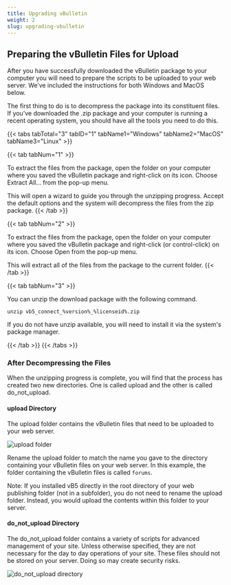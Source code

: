 ```yaml
---
title: Upgrading vBulletin
weight: 2
slug: upgrading-vbulletin
---
```


## Preparing the vBulletin Files for Upload 

After you have successfully downloaded the vBulletin package to your computer you will need to prepare the scripts to be uploaded to your web server. We’ve included the instructions for both Windows and MacOS below.

The first thing to do is to decompress the package into its constituent files. If you’ve downloaded the .zip package and your computer is running a recent operating system, you should have all the tools you need to do this.

{{< tabs tabTotal="3" tabID="1" tabName1="Windows" tabName2="MacOS" tabName3="Linux" >}}

{{< tab tabNum="1" >}}

To extract the files from the package, open the folder on your computer where you saved the vBulletin package and right-click on its icon. Choose Extract All... from the pop-up menu.


This will open a wizard to guide you through the unzipping progress. Accept the default options and the system will decompress the files from the zip package.
{{< /tab >}}

{{< tab tabNum="2" >}}

To extract the files from the package, open the folder on your computer where you saved the vBulletin package and right-click (or control-click) on its icon. Choose Open from the pop-up menu.

This will extract all of the files from the package to the current folder.
{{< /tab >}}

{{< tab tabNum="3" >}}

You can unzip the download package with the following command.

`unzip vb5_connect_%version%_%licenseid%.zip`

If you do not have unzip available, you will need to install it via the system's package manager.

{{< /tab >}}
{{< /tabs >}}

###  After Decompressing the Files

When the unzipping progress is complete, you will find that the process has created two new directories. One is called upload and the other is called do_not_upload.

#### upload Directory 

The upload folder contains the vBulletin files that need to be uploaded to your web server.

![upload folder](upload.png)

Rename the upload folder to match the name you gave to the directory containing your vBulletin files on your web server. In this example, the folder containing the vBulletin files is called `forums`.

Note:
If you installed vB5 directly in the root directory of your web publishing folder (not in a subfolder), you do not need to rename the upload folder. Instead, you would upload the contents within this folder to your server.

#### do_not_upload Directory

The do_not_upload folder contains a variety of scripts for advanced management of your site. Unless otherwise specified, they are not necessary for the day to day operations of your site. These files should not be stored on your server. Doing so may create security risks.

![do_not_upload directory](do_not_upload.png)
